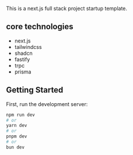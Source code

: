 This is a next.js full stack project startup template.



## core technologies 

- next.js 
- tailwindcss
- shadcn
- fastify 
- trpc
- prisma

## Getting Started

First, run the development server:

```bash
npm run dev
# or
yarn dev
# or
pnpm dev
# or
bun dev
```
